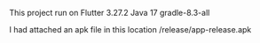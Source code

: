 This project run on 
Flutter 3.27.2
Java 17
gradle-8.3-all

I had attached an apk file in this location /release/app-release.apk